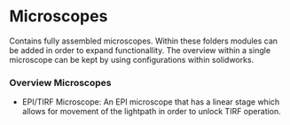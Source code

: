 # Microscopes
Contains fully assembled microscopes. Within these folders modules can be added in order to expand functionallity. The overview within a single microscope can be kept by using configurations within solidworks.

### Overview Microscopes

- EPI/TIRF Microscope: An EPI microscope that has a linear stage which allows for movement of the lightpath in order to unlock TIRF operation.
